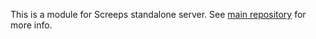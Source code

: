This is a module for Screeps standalone server. See [main repository](https://github.com/screeps/screeps) for more info.